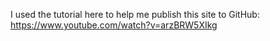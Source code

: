 I used the tutorial here to help me publish this site to GitHub: https://www.youtube.com/watch?v=arzBRW5XIkg
